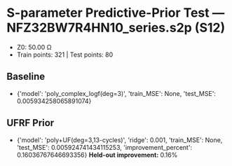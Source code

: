 # S-parameter Predictive-Prior Test — NFZ32BW7R4HN10_series.s2p (S12)
- Z0: 50.00 Ω
- Train points: 321  |  Test points: 80

## Baseline
- {'model': 'poly_complex_logf(deg=3)', 'train_MSE': None, 'test_MSE': 0.005934258065891074}

## UFRF Prior
- {'model': 'poly+UF(deg=3,13-cycles)', 'ridge': 0.001, 'train_MSE': None, 'test_MSE': 0.005924741434115253, 'improvement_percent': 0.16036767646693356}
**Held-out improvement:** 0.16%
